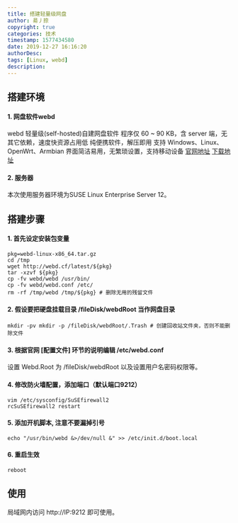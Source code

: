 ```yaml
---
title: 搭建轻量级网盘
author: 昜丿捺
copyright: true
categories: 技术
timestamp: 1577434580
date: 2019-12-27 16:16:20
authorDesc:
tags: [Linux, webd]
description:
---
```

## 搭建环境

#### 1. 网盘软件webd
webd 轻量级(self-hosted)自建网盘软件
程序仅 60 ~ 90 KB，含 server 端，无其它依赖，速度快资源占用低
纯便携软件，解压即用
支持 Windows、Linux、OpenWrt、Armbian
界面简洁易用，无繁琐设置，支持移动设备
[官网地址](https://webd.cf/)
[下载地址](https://webd.cf/latest/)

<!-- more -->

#### 2. 服务器
本次使用服务器环境为SUSE Linux Enterprise Server 12。


## 搭建步骤

#### 1. 首先设定安装包变量
```
pkg=webd-linux-x86_64.tar.gz
cd /tmp
wget http://webd.cf/latest/${pkg}
tar -xzvf ${pkg}
cp -fv webd/webd /usr/bin/
cp -fv webd/webd.conf /etc/
rm -rf /tmp/webd /tmp/${pkg} # 删除无用的残留文件
```
#### 2. 假设要把硬盘挂载目录 /fileDisk/webdRoot 当作网盘目录
```
mkdir -pv mkdir -p /fileDisk/webdRoot/.Trash # 创建回收站文件夹，否则不能删除文件
```
#### 3. 根据官网 [配置文件] 环节的说明编辑 /etc/webd.conf
设置 Webd.Root 为 /fileDisk/webdRoot 以及设置用户名密码权限等。

#### 4. 修改防火墙配置，添加端口（默认端口9212）
```
vim /etc/sysconfig/SuSEfirewall2
rcSuSEfirewall2 restart
```

#### 5. 添加开机脚本, 注意不要漏掉引号
```
echo "/usr/bin/webd &>/dev/null &" >> /etc/init.d/boot.local
```

#### 6. 重启生效
```
reboot
```


## 使用
局域网内访问 http://IP:9212 即可使用。